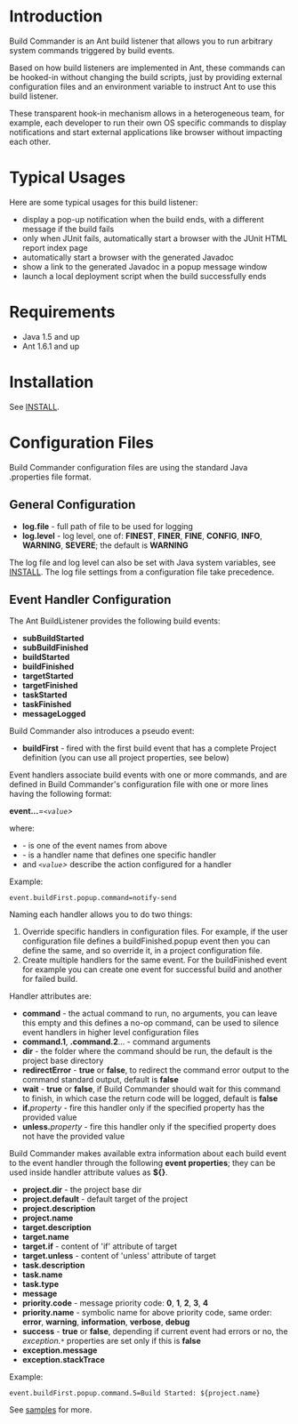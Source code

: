 # Introduction #

Build Commander is an Ant build listener that allows you to run arbitrary system commands triggered by build events.

Based on how build listeners are implemented in Ant, these commands can be hooked-in without changing the build scripts, just by providing external configuration files and an environment variable to instruct Ant to use this build listener.

These transparent hook-in mechanism allows in a heterogeneous team, for example, each developer to run their own OS specific commands to display notifications and start external applications like browser without impacting each other.


# Typical Usages #

Here are some typical usages for this build listener:
  * display a pop-up notification when the build ends, with a different message if the build fails
  * only when JUnit fails, automatically start a browser with the JUnit HTML report index page
  * automatically start a browser with the generated Javadoc
  * show a link to the generated Javadoc in a popup message window
  * launch a local deployment script when the build successfully ends


# Requirements #

  * Java 1.5 and up
  * Ant 1.6.1 and up


# Installation #

See [INSTALL](INSTALL.md).


# Configuration Files #

Build Commander configuration files are using the standard Java .properties file format.

## General Configuration ##

  * **log.file** - full path of file to be used for logging
  * **log.level** - log level, one of: **FINEST**, **FINER**, **FINE**, **CONFIG**, **INFO**, **WARNING**, **SEVERE**; the default is **WARNING**

The log file and log level can also be set with Java system variables, see [INSTALL](INSTALL.md). The log file settings from a configuration file take precedence.

## Event Handler Configuration ##

The Ant BuildListener provides the following build events:
  * **subBuildStarted**
  * **subBuildFinished**
  * **buildStarted**
  * **buildFinished**
  * **targetStarted**
  * **targetFinished**
  * **taskStarted**
  * **taskFinished**
  * **messageLogged**

Build Commander also introduces a pseudo event:
  * **buildFirst** - fired with the first build event that has a complete Project definition (you can use all project properties, see below)

Event handlers associate build events with one or more commands, and are defined in Build Commander's configuration file with one or more lines having the following format:

**event.**_<event name>_**.**_<handler name>_**.**_<handler attribute>_=_`<value`>_

where:
  * _<event name>_ - is one of the event names from above
  * _<handler name>_ - is a handler name that defines one specific handler
  * _<handler attribute>_ and _`<value`>_ describe the action configured for a handler

Example:
```
event.buildFirst.popup.command=notify-send
```

Naming each handler allows you to do two things:
  1. Override specific handlers in configuration files. For example, if the user configuration file defines a buildFinished.popup event then you can define the same, and so override it, in a project configuration file.
  1. Create multiple handlers for the same event. For the buildFinished event for example you can create one event for successful build and another for failed build.

Handler attributes are:
  * **command** - the actual command to run, no arguments, you can leave this empty and this defines a no-op command, can be used to silence event handlers in higher level configuration files
  * **command.1**, **.command.2**... - command arguments
  * **dir** - the folder where the command should be run, the default is the project base directory
  * **redirectError** - **true** or **false**, to redirect the command error output to the command standard output, default is **false**
  * **wait** - **true** or **false**, if Build Commander should wait for this command to finish, in which case the return code will be logged, default is **false**
  * **if.**_property_ - fire this handler only if the specified property has the provided value
  * **unless.**_property_ - fire this handler only if the specified property does not have the provided value

Build Commander makes available extra information about each build event to the event handler through the following **event properties**; they can be used inside handler attribute values as **${<event property>}**.
  * **project.dir** - the project base dir
  * **project.default** - default target of the project
  * **project.description**
  * **project.name**
  * **target.description**
  * **target.name**
  * **target.if** - content of 'if' attribute of target
  * **target.unless** - content of 'unless' attribute of target
  * **task.description**
  * **task.name**
  * **task.type**
  * **message**
  * **priority.code** - message priority code: **0**, **1**, **2**, **3**, **4**
  * **priority.name** - symbolic name for above priority code, same order: **error**, **warning**, **information**, **verbose**, **debug**
  * **success** - **true** or **false**, depending if current event had errors or no, the _exception.`*`_ properties are set only if this is **false**
  * **exception.message**
  * **exception.stackTrace**

Example:
```
event.buildFirst.popup.command.5=Build Started: ${project.name}
```

See [samples](http://code.google.com/p/build-commander/source/browse/trunk/samples/linux/build-commander.properties) for more.